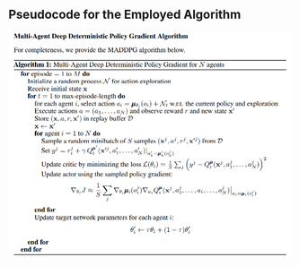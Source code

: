 ## Pseudocode for the Employed Algorithm
<p align="center">
    <img src="images/maddpg.png" width=700px>
</p>

